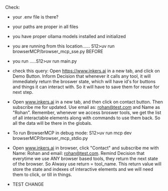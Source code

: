 Check:
- your .env file is there? 
- your paths are proper in all files
- you have proper ollama models installed and initialized
- you are running from this location...... S12>uv run browserMCP/browser_mcp_sse.py BEFORE
- you run .....S12>uv run main.py
- check this query: Open https://www.inkers.ai in a new tab, and click on Demo Button. Inform Decision that whenever it calls any tool, it will immediately return the broswer state, which will have id's for buttons and things it can interact with. So it will have to save them for reuse for next step. 
- Open www.inkers.ai in a new tab, and then click on contact button. Then subscribe me for updated. Use email as: rohan@test.com and Name as "Rohan". Remember, whenever we access broswer tools, we get the list of all interactable elements along with commands to use them back. So all the data will be there in the globals. 
- To run BrowserMCP in debug mode: S12>uv run mcp dev browserMCP/browser_mcp_stdio.py
- Open www.inkers.ai in browser, click "Contact" and subscribe me with Name: Rohan and email: rohan@test.com. Remind Decision that everytime we use ANY browser based tools, they return the next state of the browser. So Alwasy use return = tool_name. This return value will store the state and indexes of interactive elements and we will need them to click, or till in things. 


- TEST CHANGE